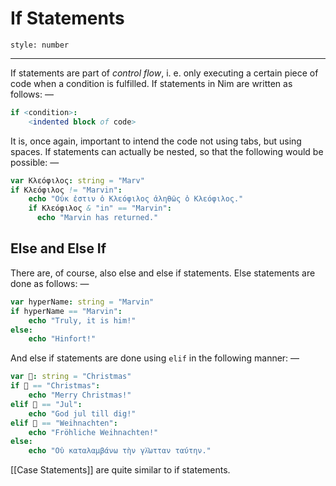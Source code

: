 # If Statements
```toc
style: number
```
----
If statements are part of _control flow_, i. e. only executing a certain piece of code when a condition is fulfilled. If statements in Nim are written as follows: —

```nim
if <condition>: 
	<indented block of code>
```

It is, once again, important to intend the code not using tabs, but using spaces.  If statements can actually be nested, so that the following would be possible: —

```nim
var Κλεόφιλος: string = "Marv"
if Κλεόφιλος != "Marvin":
    echo "Οὐκ ἐστιν ὁ Κλεόφιλος ἀληθῶς ὁ Κλεόφιλος."
    if Κλεόφιλος & "in" == "Marvin": 
      echo "Marvin has returned."
```

## Else and Else If
There are, of course, also else and else if statements. Else statements are done as follows: —

```nim 
var hyperName: string = "Marvin"
if hyperName == "Marvin":
	echo "Truly, it is him!"
else:
	echo "Hinfort!"
```

And else if statements are done using ```elif``` in the following manner: —

```nim
var 🎄: string = "Christmas"
if 🎄 == "Christmas":
	echo "Merry Christmas!"
elif 🎄 == "Jul":
	echo "God jul till dig!"
elif 🎄 == "Weihnachten":
	echo "Fröhliche Weihnachten!"
else: 
	echo "Οὐ καταλαμβάνω τὴν γλ͂ωτταν ταύτην."
```

[[Case Statements]] are quite similar to if statements.
<div style="page-break-after: always;"></div>